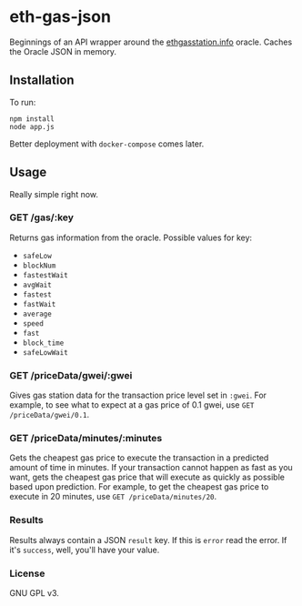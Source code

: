 # eth-gas-json

Beginnings of an API wrapper around the [ethgasstation.info](https://ethgasstation.info) oracle. Caches the Oracle JSON in memory.

## Installation

To run:

```
npm install
node app.js
```

Better deployment with `docker-compose` comes later.

## Usage

Really simple right now.

### GET /gas/:key

Returns gas information from the oracle. Possible values for key:

* `safeLow`
* `blockNum`
* `fastestWait`
* `avgWait`
* `fastest`
* `fastWait`
* `average`
* `speed`
* `fast`
* `block_time`
* `safeLowWait`


### GET /priceData/gwei/:gwei

Gives gas station data for the transaction price level set in `:gwei`. For example, to see what to expect at
a gas price of 0.1 gwei, use `GET /priceData/gwei/0.1`.

### GET /priceData/minutes/:minutes

Gets the cheapest gas price to execute the transaction in a predicted amount of time in minutes. If your 
transaction cannot happen as fast as you want, gets the cheapest gas price that will execute as quickly as
possible based upon prediction. For example, to get the cheapest gas price to execute in 20 minutes, use
`GET /priceData/minutes/20`.


### Results

Results always contain a JSON `result` key. If this is `error` read the error. If it's `success`, well, you'll have your value.


### License

GNU GPL v3.